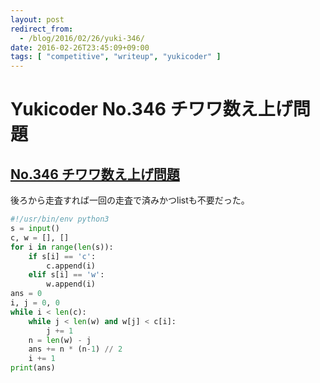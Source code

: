 ```yaml
---
layout: post
redirect_from:
  - /blog/2016/02/26/yuki-346/
date: 2016-02-26T23:45:09+09:00
tags: [ "competitive", "writeup", "yukicoder" ]
---
```


# Yukicoder No.346 チワワ数え上げ問題

## [No.346 チワワ数え上げ問題](http://yukicoder.me/problems/987)

後ろから走査すれば一回の走査で済みかつlistも不要だった。

``` python
#!/usr/bin/env python3
s = input()
c, w = [], []
for i in range(len(s)):
    if s[i] == 'c':
        c.append(i)
    elif s[i] == 'w':
        w.append(i)
ans = 0
i, j = 0, 0
while i < len(c):
    while j < len(w) and w[j] < c[i]:
        j += 1
    n = len(w) - j
    ans += n * (n-1) // 2
    i += 1
print(ans)
```
